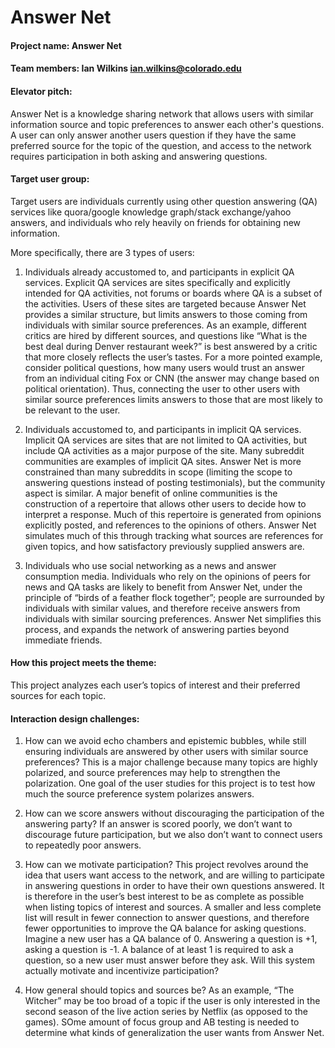 # Answer Net

#### Project name: Answer Net  
  
#### Team members: Ian Wilkins <ian.wilkins@colorado.edu>  
  
#### Elevator pitch:  
Answer Net is a knowledge sharing network that allows users with similar information source and topic preferences to answer each other's questions. A user can only answer another users question if they have the same preferred source for the topic of the question, and access to the network requires participation in both asking and answering questions.  
  
#### Target user group:  
Target users are individuals currently using other question answering (QA) services like quora/google knowledge graph/stack exchange/yahoo answers, and individuals who rely heavily on friends for obtaining new information.  

More specifically, there are 3 types of users:  
1. Individuals already accustomed to, and participants in explicit QA services. Explicit QA services are sites specifically and explicitly intended for QA activities, not forums or boards where QA is a subset of the activities. Users of these sites are targeted because Answer Net provides a similar structure, but limits answers to those coming from individuals with similar source preferences. As an example, different critics are hired by different sources, and questions like “What is the best deal during Denver restaurant week?” is best answered by a critic that more closely reflects the user’s tastes. For a more pointed example, consider political questions, how many users would trust an answer from an individual citing Fox or CNN (the answer may change based on political orientation). Thus, connecting the user to other users with similar source preferences limits answers to those that are most likely to be relevant to the user.  
   
2. Individuals accustomed to, and participants in implicit QA services. Implicit QA services are sites that are not limited to QA activities, but include QA activities as a major purpose of the site. Many subreddit communities are examples of implicit QA sites. Answer Net is more constrained than many subreddits in scope (limiting the scope to answering questions instead of posting testimonials), but the community aspect is similar. A major benefit of online communities is the construction of a repertoire that allows other users to decide how to interpret a response. Much of this repertoire is generated from opinions explicitly posted, and references to the opinions of others. Answer Net simulates much of this through tracking what sources are references for given topics, and how satisfactory previously supplied answers are.  
   
3. Individuals who use social networking as a news and answer consumption media. Individuals who rely on the opinions of peers for news and QA tasks are likely to benefit from Answer Net, under the principle of “birds of a feather flock together”; people are surrounded by individuals with similar values, and therefore receive answers from individuals with similar sourcing preferences. Answer Net simplifies this process, and expands the network of answering parties beyond immediate friends.  
   
#### How this project meets the theme:  
This project analyzes each user’s topics of interest and their preferred sources for each topic.  
  
#### Interaction design challenges:  
1. How can we avoid echo chambers and epistemic bubbles, while still ensuring individuals are answered by other users with similar source preferences? This is a major challenge because many topics are highly polarized, and source preferences may help to strengthen the polarization. One goal of the user studies for this project is to test how much the source preference system polarizes answers.  
 
2. How can we score answers without discouraging the participation of the answering party? If an answer is scored poorly, we don’t want to discourage future participation, but we also don’t want to connect users to repeatedly poor answers.  
   
3. How can we motivate participation? This project revolves around the idea that users want access to the network, and are willing to participate in answering questions in order to have their own questions answered. It is therefore in the user’s best interest to be as complete as possible when listing topics of interest and sources. A smaller and less complete list will result in fewer connection to answer questions, and therefore fewer opportunities to improve the QA balance for asking questions. Imagine a new user has a QA balance of 0. Answering a question is +1, asking a question is -1. A balance of at least 1 is required to ask a question, so a new user must answer before they ask. Will this system actually motivate and incentivize participation?  
   
4. How general should topics and sources be? As an example, “The Witcher” may be too broad of a topic if the user is only interested in the second season of the live action series by Netflix (as opposed to the games). SOme amount of focus group and AB testing is needed to determine what kinds of generalization the user wants from Answer Net.  
